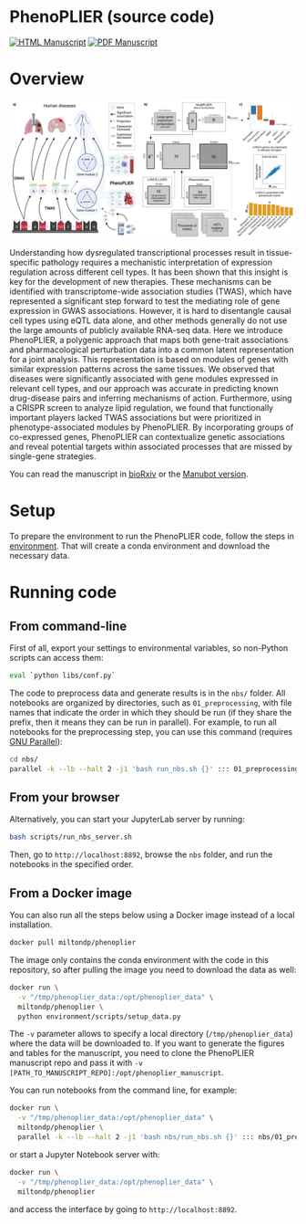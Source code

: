 # PhenoPLIER (source code)

<!--
Unit tests are disabled for now
[![Code tests](https://github.com/greenelab/phenoplier/workflows/tests/badge.svg)](https://github.com/greenelab/phenoplier/actions/workflows/pytest.yaml)
-->
[![HTML Manuscript](https://img.shields.io/badge/manuscript-HTML-blue.svg)](https://greenelab.github.io/phenoplier_manuscript/)
[![PDF Manuscript](https://img.shields.io/badge/manuscript-PDF-blue.svg)](https://greenelab.github.io/phenoplier_manuscript/manuscript.pdf)

# Overview

![](images/phenoplier_overview.png)

Understanding how dysregulated transcriptional processes result in
tissue-specific pathology requires a mechanistic interpretation of expression
regulation across different cell types. It has been shown that this insight is
key for the development of new therapies. These mechanisms can be identified
with transcriptome-wide association studies (TWAS), which have represented a
significant step forward to test the mediating role of gene expression in GWAS
associations. However, it is hard to disentangle causal cell types using eQTL
data alone, and other methods generally do not use the large amounts of
publicly available RNA-seq data. Here we introduce PhenoPLIER, a polygenic
approach that maps both gene-trait associations and pharmacological
perturbation data into a common latent representation for a joint analysis.
This representation is based on modules of genes with similar expression
patterns across the same tissues. We observed that diseases were significantly
associated with gene modules expressed in relevant cell types, and our approach
was accurate in predicting known drug-disease pairs and inferring mechanisms of
action. Furthermore, using a CRISPR screen to analyze lipid regulation, we
found that functionally important players lacked TWAS associations but were
prioritized in phenotype-associated modules by PhenoPLIER. By incorporating
groups of co-expressed genes, PhenoPLIER can contextualize genetic associations
and reveal potential targets within associated processes that are missed by
single-gene strategies.


You can read the manuscript in
[bioRxiv](https://doi.org/10.1101/2021.07.05.450786) or the [Manubot
version](https://greenelab.github.io/phenoplier_manuscript/).


# Setup

To prepare the environment to run the PhenoPLIER code, follow the steps in
[environment](environment/). That will create a conda environment and download
the necessary data.

# Running code

## From command-line

First of all, export your settings to environmental variables, so non-Python scripts
can access them:
```bash
eval `python libs/conf.py`
```

The code to preprocess data and generate results is in the `nbs/` folder. All
notebooks are organized by directories, such as `01_preprocessing`, with file
names that indicate the order in which they should be run (if they share the prefix, then it
means they can be run in parallel). For example, to run
all notebooks for the preprocessing step, you can use this command (requires
[GNU Parallel](https://www.gnu.org/software/parallel/)):

```bash
cd nbs/
parallel -k --lb --halt 2 -j1 'bash run_nbs.sh {}' ::: 01_preprocessing/*.ipynb
```

<!--
Or if you want to run all the analyses at once, you can use:

```bash
shopt -s globstar
parallel -k --lb --halt 2 -j1 'bash run_nbs.sh {}' ::: nbs/{,**/}*.ipynb
```
-->

## From your browser

Alternatively, you can start your JupyterLab server by running:

```bash
bash scripts/run_nbs_server.sh
```

Then, go to `http://localhost:8892`, browse the `nbs` folder, and run the
notebooks in the specified order.

## From a Docker image

You can also run all the steps below using a Docker image instead of a local installation.

```bash
docker pull miltondp/phenoplier
```

The image only contains the conda environment with the code in this repository, so after pulling the image you need to download the data as well:

```bash
docker run \
  -v "/tmp/phenoplier_data:/opt/phenoplier_data" \ 
  miltondp/phenoplier \
  python environment/scripts/setup_data.py
```

The `-v` parameter allows to specify a local directory (`/tmp/phenoplier_data`) where the data will be downloaded to.
If you want to generate the figures and tables for the manuscript, you need to clone the PhenoPLIER manuscript repo and pass it with `-v [PATH_TO_MANUSCRIPT_REPO]:/opt/phenoplier_manuscript`.

You can run notebooks from the command line, for example:

```bash
docker run \
  -v "/tmp/phenoplier_data:/opt/phenoplier_data" \
  miltondp/phenoplier \
  parallel -k --lb --halt 2 -j1 'bash nbs/run_nbs.sh {}' ::: nbs/01_preprocessing/*.ipynb
```

or start a Jupyter Notebook server with:

```bash
docker run \
  -v "/tmp/phenoplier_data:/opt/phenoplier_data" \
  miltondp/phenoplier
```

and access the interface by going to `http://localhost:8892`.

